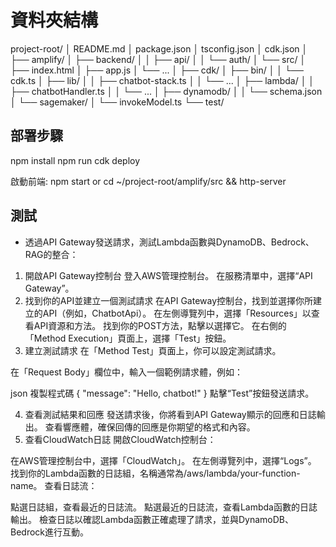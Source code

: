 # 資料夾結構
project-root/
│   README.md
│   package.json
│   tsconfig.json
│   cdk.json
│
├── amplify/
│   ├── backend/
│   │   ├── api/
│   │   └── auth/
│   └── src/
│       ├── index.html
│       ├── app.js
│       └── ...
│
├── cdk/
│   ├── bin/
│   │   └── cdk.ts
│   ├── lib/
│   │   ├── chatbot-stack.ts
│   │   └── ...
│   ├── lambda/
│   │   ├── chatbotHandler.ts
│   │   └── ...
│   ├── dynamodb/
│   │   └── schema.json
│   └── sagemaker/
│       └── invokeModel.ts
└── test/


## 部署步驟

npm install
npm run cdk deploy


啟動前端: npm start or cd ~/project-root/amplify/src && http-server



## 測試

- 透過API Gateway發送請求，測試Lambda函數與DynamoDB、Bedrock、RAG的整合：
1. 開啟API Gateway控制台
登入AWS管理控制台。
在服務清單中，選擇“API Gateway”。
2. 找到你的API並建立一個測試請求
在API Gateway控制台，找到並選擇你所建立的API（例如，ChatbotApi）。
在左側導覽列中，選擇「Resources」以查看API資源和方法。
找到你的POST方法，點擊以選擇它。
在右側的「Method Execution」頁面上，選擇「Test」按鈕。
3. 建立測試請求
在「Method Test」頁面上，你可以設定測試請求。

在「Request Body」欄位中，輸入一個範例請求體，例如：

json
複製程式碼
{
     "message": "Hello, chatbot!"
}
點擊“Test”按鈕發送請求。

4. 查看測試結果和回應
發送請求後，你將看到API Gateway顯示的回應和日誌輸出。
查看響應體，確保回傳的回應是你期望的格式和內容。
5. 查看CloudWatch日誌
開啟CloudWatch控制台：

在AWS管理控制台中，選擇「CloudWatch」。
在左側導覽列中，選擇“Logs”。
找到你的Lambda函數的日誌組，名稱通常為/aws/lambda/your-function-name。
查看日誌流：

點選日誌組，查看最近的日誌流。
點選最近的日誌流，查看Lambda函數的日誌輸出。
檢查日誌以確認Lambda函數正確處理了請求，並與DynamoDB、Bedrock進行互動。